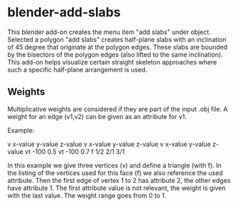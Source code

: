 # blender-add-slabs

This blender add-on creates the menu item "add slabs" under object. Selected a polygon "add slabs" creates half-plane slabs with an inclination of 45 degree that originate at the polygon edges. These slabs are bounded by the bisectors of the polygon edges (also lifted to the same inclination). This add-on helps visualize certain straight skeleton approaches where such a specific half-plane arrangement is used.

## Weights

Multiplicative weights are considered if they are part of the input .obj file. A weight for an edge (v1,v2) can be given as an attribute for v1. 

Example:

v x-value y-value z-value
v x-value y-value z-value
v x-value y-value z-value
vt -100 0.5
vt -100 0.7
f 1/2 2/1 3/1

In this example we give three vertices (v) and define a triangle (with f). In the listing of the vertices used for this face (f) we also reference the used attribute. Then the first edge of vertex 1 to 2 has attribute 2, the other edges have attribute 1. The first attribute value is not relevant, the weight is given with the last value. The weight range goes from 0 to 1.
